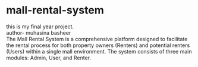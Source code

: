 # mall-rental-system
this is my final year project.
<br>
author- muhasina basheer
<br>
The Mall Rental System is a comprehensive platform designed to facilitate the rental process for both property owners (Renters) and potential renters (Users) within a single mall environment. The system consists of three main modules: Admin, User, and Renter.
